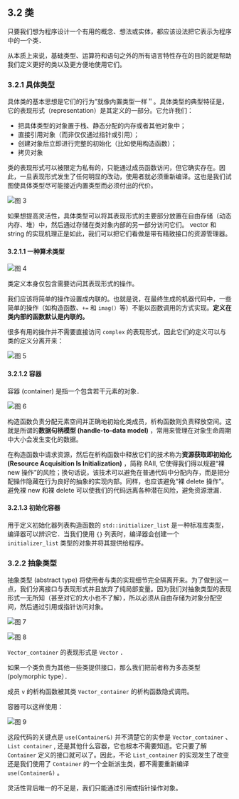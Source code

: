 ## 3.2 类

只要我们想为程序设计一个有用的概念、想法或实体，都应该设法把它表示为程序中的一个类．

从本质上来说，基础类型、运算符和语句之外的所有语言特性存在的目的就是帮助我们定义更好的类以及更方便地使用它们。

### 3.2.1 具体类型

具体类的基本思想是它们的行为”就像内置类型一样＂。具体类型的典型特征是，它的表现形式（representation）是其定义的一部分。它允许我们：

- 把具体类型的对象置于栈、静态分配的内存或者其他对象中；
- 直接引用对象（而非仅仅通过指针或引用）；
- 创建对象后立即进行完整的初始化（比如使用构造函数）；
- 拷贝对象

类的表现形式可以被限定为私有的，只能通过成员函数访问，但它确实存在。因此，一旦表现形式发生了任何明显的改动，使用者就必须重新编译。这也是我们试图使具体类型尽可能接近内置类型而必须付出的代价。

![图 3](../../../../../../.media/78cc25670c4884b4a8c5c659ed3e43bf630c175e9a70c5f13467b2585d8d5116.png)  

如果想提高灵活性，具体类型可以将其表现形式的主要部分放置在自由存储（动态内存、堆）中，然后通过存储在类对象内部的另一部分访问它们。 vector 和 string 的实现机理正是如此，我们可以把它们看做是带有精致接口的资源管理器。

#### 3.2.1.1 一种算术类型

![图 4](../../../../../../.media/098a846cf2134480b86ba97803fd090396678e3dc7a13770cb2bb71711fb0fbc.png)  

类定义本身仅包含需要访问其表现形式的操作。

我们应该将简单的操作设置成内联的。也就是说，在最终生成的机器代码中，一些简单的操作（如构造函数、`+=` 和 `imag(）`等）不能以函数调用的方式实现。**定义在类内部的函数默认是内联的。**

很多有用的操作并不需要直接访问 `complex` 的表现形式，因此它们的定义可以与类的定义分离开来：

![图 5](../../../../../../.media/80505fa9c45c761a5c3fef8c006ae4c32ff8b624c827a957849e683cf3241aca.png)  

#### 3.2.1.2 容器

容器 (container) 是指一个包含若干元素的对象．

![图 6](../../../../../../.media/5de49bd4f740d9e51f670bd3e23204f6ecf45e310a1de88f5ad046e88051f144.png)  

构造函数负责分配元素空间并正确地初始化类成员，析构函数则负责释放空间。这就是所谓的**数据句柄模型 (handle-to-data model)** ，常用来管理在对象生命周期中大小会发生变化的数据。

在构造函数中请求资源，然后在析构函数中释放它们的技术称为**资源获取即初始化 (Resource Acquisition Is Initialization)** ，简称 RAII, 它使得我们得以规避“裸 new 操作”的风险；换句话说，该技术可以避免在普通代码中分配内存，而是把分配操作隐藏在行为良好的抽象的实现内部。同样，也应该避免“裸 delete 操作”。避免裸 new 和裸 delete 可以使我们的代码远离各种潜在风险，避免资源泄漏．

#### 3.2.1.3 初始化容器

用于定义初始化器列表构造函数的 `std::initializer_list` 是一种标准库类型，编译器可以辨识它．当我们使用 `{}` 列表时，编译器会创建一个 `initializer_list` 类型的对象并将其提供给程序。

### 3.2.2 抽象类型

抽象类型 (abstract type) 将使用者与类的实现细节完全隔离开来。为了做到这一点，我们分离接口与表现形式并且放弃了纯局部变量。因为我们对抽象类型的表现形式一无所知（甚至对它的大小也不了解），所以必须从自由存储为对象分配空间，然后通过引用或指针访问对象。

![图 7](../../../../../../.media/6b4a04a047a8efcfd680ed497803f6dab8f6b846661d394d07fe077a7b985cea.png)  

![图 8](../../../../../../.media/876a3db205ff7a3d135db4c75d8b71168f25f714f0017ccd2c0f85ae75cd5556.png)  

`Vector_container` 的表现形式是 `Vector` ．

如果一个类负责为其他一些类提供接口，那么我们把前者称为多态类型 (polymorphic type）．

成员 `v` 的析构函数被其类 `Vector_container` 的析构函数隐式调用。

容器可以这样使用：

![图 9](../../../../../../.media/cbc065f864ee81555c483b4214b20787a6f8c7d3f8fcb4c560df47150b0c2893.png)  

这段代码的关键点是 `use(Container&)` 并不清楚它的实参是 `Vector_container` 、 `List container` , 还是其他什么容器，它也根本不需要知道。它只要了解 `Container` 定义的接口就可以了。因此，不论 `List_container` 的实现发生了改变还是我们使用了 `Container` 的一个全新派生类，都不需要重新编译 `use(Container&)` 。

灵活性背后唯一的不足是，我们只能通过引用或指针操作对象。
